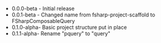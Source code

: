 * 0.0.0-beta - Initial release
* 0.0.1-beta - Changed name from fsharp-project-scaffold to FSharpComposableQuery
* 0.1.0-alpha- Basic project structure put in place
* 0.1.1-alpha- Rename "pquery" to "query"

